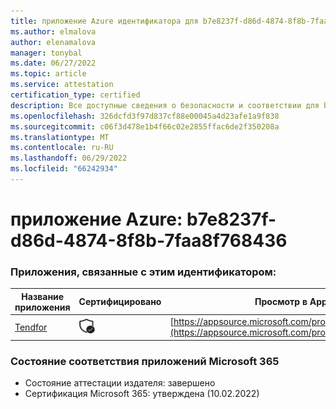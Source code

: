 ```yaml
---
title: приложение Azure идентификатора для b7e8237f-d86d-4874-8f8b-7faa8f768436
ms.author: elmalova
author: elenamalova
manager: tonybal
ms.date: 06/27/2022
ms.topic: article
ms.service: attestation
certification_type: certified
description: Все доступные сведения о безопасности и соответствии для b7e8237f-d86d-4874-8f8b-7faa8f768436.
ms.openlocfilehash: 326dcfd3f97d837cf88e00045a4d23afe1a9f838
ms.sourcegitcommit: c06f3d478e1b4f66c02e2855ffac6de2f350208a
ms.translationtype: MT
ms.contentlocale: ru-RU
ms.lasthandoff: 06/29/2022
ms.locfileid: "66242934"
---
```

# <a name="azure-app-id-b7e8237f-d86d-4874-8f8b-7faa8f768436"></a>приложение Azure: b7e8237f-d86d-4874-8f8b-7faa8f768436


### <a name="apps-associated-with-this-id"></a>Приложения, связанные с этим идентификатором:
| **Название приложения** | **Сертифицировано** | **Просмотр в AppSource** |
|--------------|---------------|-----------------------|
| [Tendfor](../forward/WA200002996.md) | <img alt="Certified application badge" src="../media/certified-badge.png" height="25" width="25" /> | [https://appsource.microsoft.com/product/office/WA200002996](https://appsource.microsoft.com/product/office/WA200002996) |

### <a name="microsoft-365-app-compliance-status"></a>Состояние соответствия приложений Microsoft 365
- Состояние аттестации издателя: завершено
- Сертификация Microsoft 365: утверждена (10.02.2022)
